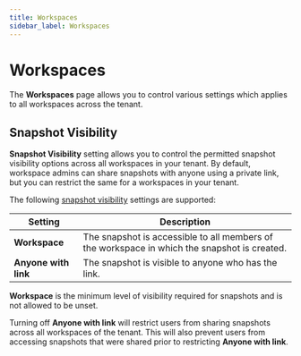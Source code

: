 ```yaml
---
title: Workspaces
sidebar_label: Workspaces
---
```


# Workspaces

The **Workspaces** page allows you to control various settings which applies to all workspaces across the tenant.


## Snapshot Visibility

**Snapshot Visibility** setting allows you to control the permitted snapshot visibility options across all workspaces in your tenant. By default, workspace admins can share snapshots with anyone using a private link, but you can restrict the same for a workspaces in your tenant.

The following [snapshot visibility](/pipes/docs/using/steampipe/snapshots#sharing-snapshots) settings are supported:

| Setting      | Description                                                                                                                       |
| ------------ | --------------------------------------------------------------------------------------------------------------------------------- |
| **Workspace** | The snapshot is accessible to all members of the workspace in which the snapshot is created.                                     |
| **Anyone with link** | The snapshot is visible to anyone who has the link.                                                                       |

**Workspace** is the minimum level of visibility required for snapshots and is not allowed to be unset.

Turning off **Anyone with link** will restrict users from sharing snapshots across all workspaces of the tenant. This will also prevent users from accessing snapshots that were shared prior to restricting **Anyone with link**.